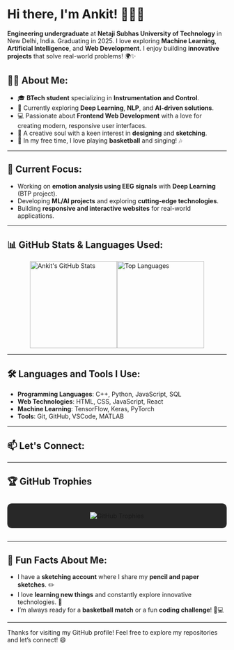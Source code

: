 # Hi there, I'm Ankit! 👋👨‍💻

**Engineering undergraduate** at **Netaji Subhas University of Technology** in New Delhi, India. Graduating in 2025. I love exploring **Machine Learning**, **Artificial Intelligence**, and **Web Development**. I enjoy building **innovative projects** that solve real-world problems! 🌍✨

## 👨‍💻 About Me:
- 🎓 **BTech student** specializing in **Instrumentation and Control**.
- 🌱 Currently exploring **Deep Learning**, **NLP**, and **AI-driven solutions**.
- 💻 Passionate about **Frontend Web Development** with a love for creating modern, responsive user interfaces.
- 🎨 A creative soul with a keen interest in **designing** and **sketching**.
- 🏀 In my free time, I love playing **basketball** and singing! 🎶

---

## 🔭 Current Focus:
- Working on **emotion analysis using EEG signals** with **Deep Learning** (BTP project).
- Developing **ML/AI projects** and exploring **cutting-edge technologies**.
- Building **responsive and interactive websites** for real-world applications.

---

## 📊 GitHub Stats & Languages Used:
<div style="display: flex; align-items: center; justify-content: center;">
  <img src="https://github-readme-stats.vercel.app/api?username=Ankit6149&show_icons=true&theme=radical" alt="Ankit's GitHub Stats" height="200"/>
  <img src="https://github-readme-stats.vercel.app/api/top-langs/?username=Ankit6149&layout=compact&theme=radical" alt="Top Languages" height="200"/>
</div>

---

## 🛠️ Languages and Tools I Use:
- **Programming Languages**: C++, Python, JavaScript, SQL
- **Web Technologies**: HTML, CSS, JavaScript, React
- **Machine Learning**: TensorFlow, Keras, PyTorch
- **Tools**: Git, GitHub, VSCode, MATLAB

---

## 📫 Let's Connect:

<div>
  <head>
  <link href="https://cdnjs.cloudflare.com/ajax/libs/font-awesome/5.15.3/css/all.min.css" rel="stylesheet">
</head>
  <a href="mailto:ankitbhardwaj80100@gmail.com">
    <i class="fa fa-envelope" style="font-size: 50px; color: white; margin-right: 20px;"></i>
  </a>
  <a href="https://www.linkedin.com/in/ankit-bhardwaj-6b9b62221/">
    <i class="fa fa-linkedin" style="font-size: 50px; color: white; margin-right: 20px;"></i>
  </a>
  <a href="https://www.instagram.com/ankit.bh_/">
    <i class="fa fa-instagram" style="font-size: 50px; color: white;"></i>
  </a>
</div>

---

## 🏆 GitHub Trophies
<div style="background-color: #282828; padding: 20px; margin: 30px 0; border-radius: 10px; text-align: center;">
  <img src="https://github-profile-trophy.vercel.app/?username=Ankit6149&theme=dark_dimmed&no-bg=true&no-frame=true&margin-w=15&margin-h=15&column=7&exclude_0pts=true&skip=0&text_color=ffffff" alt="GitHub Trophies" />
</div>

---

## 🎯 Fun Facts About Me:
- I have a **sketching account** where I share my **pencil and paper sketches**. ✏️
- I love **learning new things** and constantly explore innovative technologies. 🚀
- I’m always ready for a **basketball match** or a fun **coding challenge**! 🏀💻

---

Thanks for visiting my GitHub profile! Feel free to explore my repositories and let’s connect! 😄


